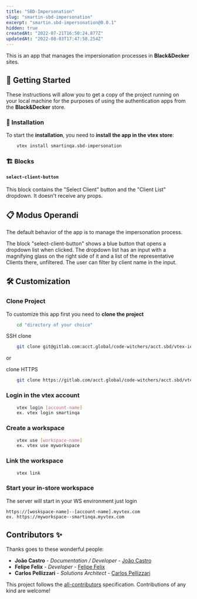 ```yaml
---
title: "SBD-Impersonation"
slug: "smartin-sbd-impersonation"
excerpt: "smartin.sbd-impersonation@0.0.1"
hidden: true
createdAt: "2022-07-21T16:50:24.877Z"
updatedAt: "2022-08-03T17:47:58.254Z"
---
```

This is an app that manages the impersionation processes in **Black&Decker** sites.

## 🚀 Getting Started

These instructions will allow you to get a copy of the project running on your local machine for the purposes of using the authentication apps from the **Black&Decker** store.

### 🔧 Installation

To start the **installation**, you need to **install the app in the vtex store**:

```bash
    vtex install smartinqa.sbd-impersonation
```

### 🏗️ Blocks

#### `select-client-button`
This block contains the "Select Client" button and the "Client List" dropdown.
It doesn't receive any props.

## 📋 Modus Operandi

The default behavior of the app is to manage the impersonation process.

The block "select-client-button" shows a blue button that opens a dropdown list when clicked.
The dropdown list has an input with a magnifying glass on the right side of it and a list of the representative Clients there, unfiltered.
The user can filter by client name in the input.

## 🛠️ Customization

### Clone Project

To customize this app first you need to **clone the project**

```bash
    cd "directory of your choice"
```

SSH clone

```bash
    git clone git@gitlab.com:acct.global/code-witchers/acct.sbd/vtex-io/india/general-apps/sbd-impersonation.git
```

or

clone HTTPS

```bash
    git clone https://gitlab.com/acct.global/code-witchers/acct.sbd/vtex-io/india/general-apps/sbd-impersonation.git
```

### Login in the vtex account

```bash
    vtex login [account-name]
    ex. vtex login smartinqa
```

### Create a workspace

```bash
    vtex use [workspace-name]
    ex. vtex use myworkspace
```

### Link the workspace

```bash
    vtex link
```

### Start your in-store workspace

The server will start in your WS environment just login

```
https://[woskspace-name]--[account-name].myvtex.com
ex. https://myworkspace--smartinqa.myvtex.com
```

## Contributors ✨

Thanks goes to these wonderful people:

- **João Castro** - _Documentation / Developer_ - [João Castro](https://github.com/JooLuiz)
- **Felipe Felix** - _Developer_ - [Felipe Felix](https://gitlab.com/felipe.felix1)
- **Carlos Pellizzari** - _Solutions Architect_ - [Carlos Pellizzari](https://gitlab.com/carlos.pellizzari)

This project follows the [all-contributors](https://github.com/all-contributors/all-contributors) specification. Contributions of any kind are welcome!